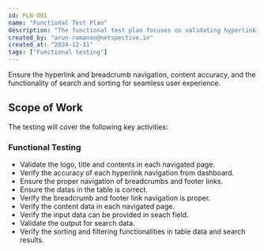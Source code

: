 ```yaml
---
id: PLN-001
name: "Functional Test Plan"
description: "The functional test plan focuses on validating hyperlink and breadcrumb navigation, ensuring accurate redirection, proper hierarchy display, seamless user experience, content validation, and the effective operation of search and sorting functionalities."
created_by: "arun-ramanan@netspective.in"
created_at: "2024-12-31"
tags: ["Functional testing"]
---
```


Ensure the hyperlink and breadcrumb navigation, content accuracy, and the functionality of search and sorting for seamless user experience.

## Scope of Work

The testing will cover the following key activities:

### Functional Testing

- Validate the logo, title and contents in each navigated page.
- Verify the accuracy of each hyperlink navigation from dashboard.
- Ensure the proper navigation of breadcrumbs and footer links.
- Ensure the datas in the table is correct.
- Verify the breadcrumb and footer link navigation is proper.
- Verify the content data in each navigated page.
- Verify the input data can be provided in seach field.
- Validate the output for search data.
- Verify the sorting and filtering functionalities in table data and search results.